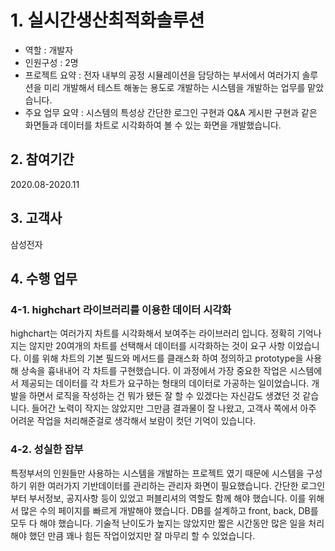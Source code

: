 # 1. 실시간생산최적화솔루션
- 역할 : 개발자
- 인원구성 : 2명
- 프로젝트 요약 : 전자 내부의 공정 시뮬레이션을 담당하는 부서에서 여러가지 솔루션을 미리 개발해서 테스트 해놓는 용도로 개발하는 시스템을 개발하는 업무를 맡았습니다.
- 주요 업무 요약 : 시스템의 특성상 간단한 로그인 구현과 Q&A 게시판 구현과 같은 화면들과 데이터를 차트로 시각화하여 볼 수 있는 화면을 개발했습니다.

## 2. 참여기간
2020.08-2020.11

## 3. 고객사
삼성전자

## 4. 수행 업무
### 4-1. highchart 라이브러리를 이용한 데이터 시각화
highchart는 여러가지 차트를 시각화해서 보여주는 라이브러리 입니다.
정확히 기억나지는 않지만 20여개의 차트를 선택해서 데이터를 시각화하는 것이 요구 사항 이었습니다.
이를 위해 차트의 기본 필드와 메서드를 클래스화 하여 정의하고 prototype을 사용해 상속을 흉내내어 각 차트를 구현했습니다.
이 과정에서 가장 중요한 작업은 시스템에서 제공되는 데이터를 각 차트가 요구하는 형태의 데이터로 가공하는 일이었습니다.
개발을 하면서 로직을 작성하는 건 뭐가 됐든 잘 할 수 있겠다는 자신감도 생겼던 것 같습니다.
들어간 노력이 작지는 않았지만 그만큼 결과물이 잘 나왔고, 고객사 쪽에서 아주 어려운 작업을 처리해준걸로 생각해서 보람이 컷던 기억이 있습니다.

### 4-2. 성실한 잡부
특정부서의 인원들만 사용하는 시스템을 개발하는 프로젝트 였기 때문에 시스템을 구성하기 위한 여러가지 기반데이터를 관리하는 관리자 화면이 필요했습니다.
간단한 로그인 부터 부서정보, 공지사항 등이 있었고 퍼블리셔의 역할도 함께 해야 했습니다.
이를 위해서 많은 수의 페이지를 빠르게 개발해야 했습니다.
DB를 설계하고 front, back, DB를 모두 다 해야 했습니다.
기술적 난이도가 높지는 않았지만 짧은 시간동안 많은 일을 처리해야 했던 만큼 꽤나 힘든 작업이었지만 잘 마무리 할 수 있었습니다.
